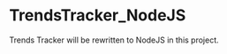 TrendsTracker_NodeJS
====================

Trends Tracker will be rewritten to NodeJS in this project.
